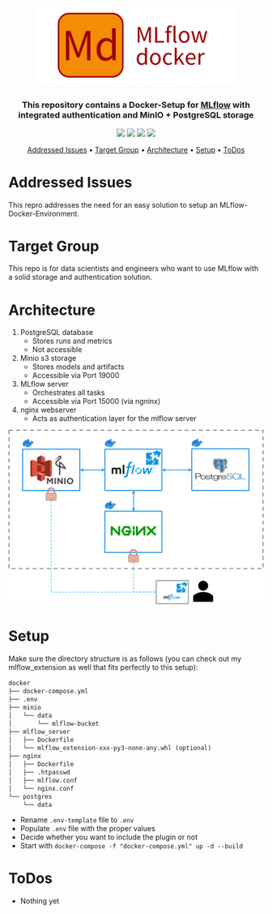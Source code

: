<h1 align="center">
	<img
		width="400"
		alt="mlflow-docker icon"
		src="docs/md_icon.png"
    >
</h1>

<h3 align="center">
	This repository contains a Docker-Setup for <a href="https://mlflow.org/" target="_blank">MLflow</a> with integrated authentication and MinIO + PostgreSQL storage
</h3>

<p align="center">
    <img src="https://img.shields.io/badge/language-python-green">
    <img src="https://img.shields.io/badge/codestyle-black-black">
    <img src="https://img.shields.io/badge/last commit-yesterday-inactive">
    <img src="https://img.shields.io/badge/commit acitvity-none-inactive">
</p>

<p align="center">
  <a href="#addressed-issues">Addressed Issues</a> •
  <a href="#target-group">Target Group</a> •
  <a href="#architecture">Architecture</a> •
  <a href="#setup">Setup</a> •
  <a href="#todos">ToDos</a>
</p>

# Addressed Issues
This repro addresses the need for an easy solution to setup an MLflow-Docker-Environment.


# Target Group
This repo is for data scientists and engineers who want to use MLflow with a solid storage and authentication solution.


# Architecture

1. PostgreSQL database
    - Stores runs and metrics
    - Not accessible
2. Minio s3 storage
    - Stores models and artifacts
    - Accessible via Port 19000
3. MLflow server
    - Orchestrates all tasks
    - Accessible via Port 15000 (via ngninx)
4. nginx webserver
    - Acts as authentication layer for the mlflow server

![Docker Containers](docs/imgs/mlflow-docker-env.png)

# Setup
Make sure the directory structure is as follows (you can check out my mlflow_extension as well that fits perfectly to this setup):
```
docker
├── docker-compose.yml
├── .env
├── minio
│   └── data
│       └── mlflow-bucket
├── mlflow_server
│   ├── Dockerfile
│   └── mlflow_extension-xxx-py3-none-any.whl (optional)
├── nginx
│   ├── Dockerfile
│   ├── .htpasswd
│   ├── mlflow.conf
│   └── nginx.conf
└── postgres
    └── data
```

- Rename `.env-template` file to `.env`
- Populate `.env` file with the proper values
- Decide whether you want to include the plugin or not
- Start with `docker-compose -f "docker-compose.yml" up -d --build`


# ToDos
-  Nothing yet